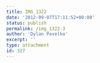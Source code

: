```yaml
---
title: IMG_1322
date: '2012-09-07T17:11:52+00:00'
status: publish
permalink: /img_1322-3
author: 'Dylan Pavelko'
excerpt: ''
type: attachment
id: 327
---
```

<!DOCTYPE html PUBLIC "-//W3C//DTD HTML 4.0 Transitional//EN" "http://www.w3.org/TR/REC-html40/loose.dtd">
<?xml encoding="UTF-8">
